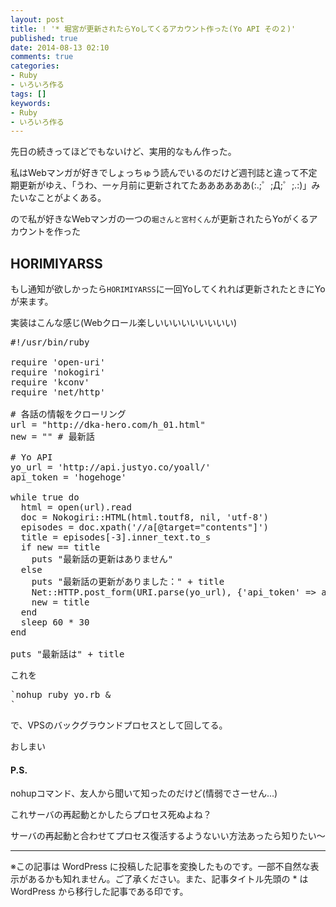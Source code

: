 ```yaml
---
layout: post
title: ! '* 堀宮が更新されたらYoしてくるアカウント作った(Yo API その２)'
published: true
date: 2014-08-13 02:10
comments: true
categories:
- Ruby
- いろいろ作る
tags: []
keywords:
- Ruby
- いろいろ作る
---
```

先日の続きってほどでもないけど、実用的なもん作った。

私はWebマンガが好きでしょっちゅう読んでいるのだけど週刊誌と違って不定期更新がゆえ、「うわ、一ヶ月前に更新されてたああああああ(:.;゜;Д;゜;.:)」みたいなことがよくある。

ので私が好きなWebマンガの一つの`堀さんと宮村くん`が更新されたらYoがくるアカウントを作った

## HORIMIYARSS

もし通知が欲しかったら`HORIMIYARSS`に一回Yoしてくれれば更新されたときにYoが来ます。

実装はこんな感じ(Webクロール楽しいいいいいいいいい)

<pre class="brush: ruby; gutter: true; first-line: 1; highlight: []; html-script: false">
#!/usr/bin/ruby

require &#039;open-uri&#039;
require &#039;nokogiri&#039;
require &#039;kconv&#039;
require &#039;net/http&#039;

# 各話の情報をクローリング
url = &quot;http://dka-hero.com/h_01.html&quot;
new = &quot;&quot; # 最新話

# Yo API
yo_url = &#039;http://api.justyo.co/yoall/&#039;
api_token = &#039;hogehoge&#039;

while true do
  html = open(url).read
  doc = Nokogiri::HTML(html.toutf8, nil, &#039;utf-8&#039;)
  episodes = doc.xpath(&#039;//a[@target=&quot;contents&quot;]&#039;)
  title = episodes[-3].inner_text.to_s
  if new == title
    puts &quot;最新話の更新はありません&quot;
  else
    puts &quot;最新話の更新がありました：&quot; + title
    Net::HTTP.post_form(URI.parse(yo_url), {&#039;api_token&#039; =&gt; api_token})
    new = title
  end
  sleep 60 * 30
end

puts &quot;最新話は&quot; + title
</pre>

これを

<pre>`nohup ruby yo.rb &amp;
`</pre>

で、VPSのバックグラウンドプロセスとして回してる。

おしまい

#### P.S.

nohupコマンド、友人から聞いて知ったのだけど(情弱でさーせん…)

これサーバの再起動とかしたらプロセス死ぬよね？

サーバの再起動と合わせてプロセス復活するようないい方法あったら知りたい〜

---
※この記事は WordPress に投稿した記事を変換したものです。一部不自然な表示があるかも知れません。ご了承ください。また、記事タイトル先頭の * は WordPress から移行した記事である印です。
